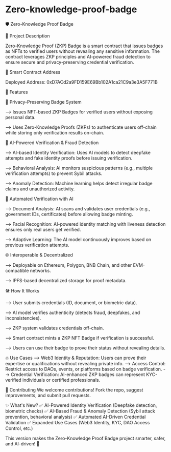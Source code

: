 # Zero-knowledge-proof-badge
 🛡️ Zero-Knowledge Proof Badge

📌 Project Description

Zero-Knowledge Proof (ZKP) Badge is a smart contract that issues badges as NFTs to verified users without revealing any sensitive information. The contract leverages ZKP principles and AI-powered fraud detection to ensure secure and privacy-preserving credential verification.

📜 Smart Contract Address

Deployed Address: 0xD7ACd2a9FD159E69Bb102A1ca21C9a3e3A5F771B

🚀 Features

🔐 Privacy-Preserving Badge System

--> Issues NFT-based ZKP Badges for verified users without exposing personal data.

--> Uses Zero-Knowledge Proofs (ZKPs) to authenticate users off-chain while storing only verification results on-chain.

🤖 AI-Powered Verification & Fraud Detection

--> AI-based Identity Verification: Uses AI models to detect deepfake attempts and fake identity proofs before issuing verification.

--> Behavioral Analysis: AI monitors suspicious patterns (e.g., multiple verification attempts) to prevent Sybil attacks.

--> Anomaly Detection: Machine learning helps detect irregular badge claims and unauthorized activity.

🔄 Automated Verification with AI

--> Document Analysis: AI scans and validates user credentials (e.g., government IDs, certificates) before allowing badge minting.

--> Facial Recognition: AI-powered identity matching with liveness detection ensures only real users get verified.

--> Adaptive Learning: The AI model continuously improves based on previous verification attempts.

🌐 Interoperable & Decentralized

--> Deployable on Ethereum, Polygon, BNB Chain, and other EVM-compatible networks.

--> IPFS-based decentralized storage for proof metadata.

🛠️ How It Works

--> User submits credentials (ID, document, or biometric data).

--> AI model verifies authenticity (detects fraud, deepfakes, and inconsistencies).

--> ZKP system validates credentials off-chain.

--> Smart contract mints a ZKP NFT Badge if verification is successful.

--> Users can use their badge to prove their status without revealing details.

🔥 Use Cases
--> Web3 Identity & Reputation: Users can prove their expertise or qualifications without revealing private info.
--> Access Control: Restrict access to DAOs, events, or platforms based on badge verification.
--> Credential Verification: AI-enhanced ZKP badges can represent KYC-verified individuals or certified professionals.

🤝 Contributing
We welcome contributions! Fork the repo, suggest improvements, and submit pull requests.

✨ What's New?
✅ AI-Powered Identity Verification (Deepfake detection, biometric checks)
✅ AI-Based Fraud & Anomaly Detection (Sybil attack prevention, behavioral analysis)
✅ Automated AI-Driven Credential Validation
✅ Expanded Use Cases (Web3 Identity, KYC, DAO Access Control, etc.)

This version makes the Zero-Knowledge Proof Badge project smarter, safer, and AI-driven! 🚀  
